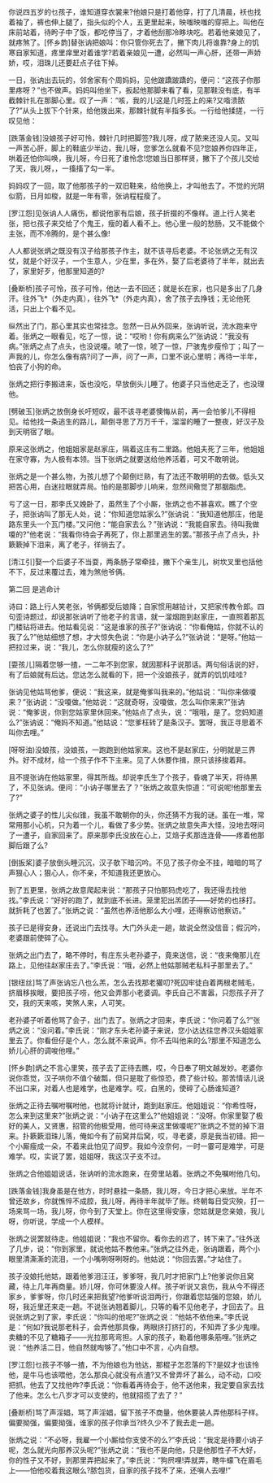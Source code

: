<!-- { "loadSidebar": true } -->
你说四五岁的乜孩子，谁知道穿衣裳来?他娘只是打着他穿，打了几清晨，袄也找着袖了，裤也伸上腿了，指头似的个人，五更里起来，映嗤映嗤的穿把上。叫他在床前站着，待盻子中了饭，都吃停当了，才着他刮那冷眵块吃。若着他亲娘见了，就疼煞了。[怀乡韵]替张讷把娘叫：你只管你死去了，撇下肉儿将谁靠?身上的饥寒自家知道，疼里痒里对着谁学?若着亲娘见一遭，必然叫一声心肝，还带一声娇娇，哎，泪珠儿还要赶点子往下掉。

一日，张讷出去玩的，邻舍家有个周妈妈，见他跛蹻跛蹻的，便问：“这孩子你那里疼呀？”也不做声。妈妈叫他坐下，扳起他那脚来看了看，见那鞋没有底，有半截棘针扎在那脚心里。叹了一声：“咳，我的儿!这是几时签上的来?又喒溃脓了?”从头上拔下个针来，给他拨出来，那棘针就有半指多长。一行给他揉搓，一行叹见他：

[跌落金钱]没娘孩子好可怜，棘针几时把脚签?我儿呀，成了脓来还没人见。又叫一声苦心肝，脚上的鞋底少半边，我儿呀，您爹怎么就看不见?您娘养你四年正，哄着还怕你叫唤，我儿呀，今日死了谁怜念!您娘当日那样贤，撇下了个孩儿交给了天，我儿呀，，一搐搐了勾一半。

妈妈叹了一回，取了他那孩子的一双旧鞋来，给他换上，才叫他去了。不觉的光阴似箭，日月如梭，就是一年有零，张讷程程瘦了。

[罗江怨]见张讷人人痛伤，都说他家有后娘，孩子折掇的不像样。道上行人笑老张，把乜孩子来交给了个鬼王，瘦的着人看不上。他心里一般的愁肠，又不能做个主张，而不冷腾的，是个甚么像!

人人都说张炳之既没有汉子给那孩子作主，就不该寻后老婆。不论张炳之无有汉仗，就是个好汉子，一个生意人，少在里，多在外，娶了后老婆待了半年，就出去了，家里好歹，他那里知道的?

[叠断桥]孩子可怜，孩子可怜，他达一去不回还；就是长在家，也只是多出了几身汗。往外飞*（外走内真），往外飞*（外走内真），舍了孩子去挣钱；无论他死活，只出上个看不见。

纵然出了门，那心里其实也常挂念。忽然一日从外回来，张讷听说，流水跑来守着。张炳之一眼看见，吃了一惊，说：“哎哟！你有病来么?”张讷说：“我没有病。”张炳之点了点头，也没说嗄。唬了一惊，唬了一惊，尸骇鬼步瘦伶丁；叫了一声我的儿，你怎么像有病?问了一声，问了一声，口里不说心里明；再待一半年，怕丧了小狗的命。

张炳之把行李搬进来，饭也没吃，早放倒头儿睡了。他婆子只当他走乏了，也没理他。

[劈破玉]张炳之放倒身长吁短叹，最不该寻老婆懊悔从前，再一会怕爹儿不得相见。给他找一条逃生的路儿，颠倒寻思了万万千千，溜溜的睡了一整夜，好汉子及到天明宿了眼。

原来这张炳之，他姐姐家是赵家庄，隔着这庄有二里路。他姐夫死了三年，他姐姐在家守寡，为人极有本领。当下张炳之就要送给他养活着，可又不敢明说。

张炳之是一个甚么物，为孩儿想了个颠倒烂熟，有了法还不敢明明的去做。低头又把苦心用，白迷拉眼就弄局。怕的是那脚步儿响来，忽然间儆觉了那胭脂虎。

亏了这一日，那李氏又娩卧了，虽然生了个小厮，张炳之也不甚喜欢。瞧了个空子，把张讷叫了那无人处，说：“你知道您姑家么?”张讷说：“我知道他那庄，他是路东里头一个瓦门楼。”又问他：“能自家去么？”张讷说：“我能自家去。待叫我做嗄的?”他老说：“我看你待会子再死了，你上那里逃生的罢。”那孩子点了点头，扑簌簌掉下泪来，离了老子，徉徜去了。

[清江引]娶一个后婆子不当耍，两条肠子常牵挂，撇下个亲生儿，树坎叉里也括他不下，反过来覆过去，难为煞他爷俩。

第二回  是逃命计

诗曰：路上行人笑老张，爷俩都受后娘降；自家惯用越铪计，又把家传教令郎。四句歪诗题过，却说那张讷听了他老子的言语，就一溜烟跑到赵家庄，一直照着那瓦门楼钻将进去。他姑看见说：“这是谁家的孩子?”张讷说：“你看俺姑，你就不认的我了么?”他姑细想了想，才大惊失色说：“你是小讷子么?”张讷说：“是呀。”他姑一把拉过来，说：“我儿，怎么你就瘦的这么了?”

[耍孩儿]隔着您够一揸，一二年不到您家，就因那科子说那话。两句俗话说的好，有了后娘就有后达。您达怎么就看的下，把一个没娘孩子，就弄的饥饥哇哇?

张讷见他姑骂他爹，便说：“我这来，就是俺爹叫我来的。”他姑说：“叫你来做嗄来？”张讷说：“没嗄做。”他姑说：“这就奇呀，没嗄做，怎么叫你来来?”张讷说：“俺爹说，你到您姑家里休回来。”他姑点了点头，说：“哦哦，是了。您妈知道么?”张讷说：“俺妈不知道。”他姑说：“您爹枉转了是条汉子。罢呀，我正寻思着不叫你去哩。”

[呀呀油)没娘孩，没娘孩，一跑跑到他姑家来。这也不是赵家庄，分明就是三界外。好不成材，给一个孩子作不下主来。见了人休要作揖，原只该拸捘着拜。

且不提张讷在他姑家里，得其所哉。却说李氏生了个孩子，昏魂了半天，将待黑了，不见张讷。便问：“小讷子哪里去了？”张炳之故意失惊道：“可说呢!他那里去了?”

张炳之婆子的性儿尖似锥，我虽不敢朝你的头，你还猜不方我的谜。虽在一堆，常常用那小心机，只为着一个儿，看做了多少势。张炳之故意失声大怪，没地去呀问了一遭子，自家回来了。原来那李氏没放在心上，艾焙子炙那连连骨——疼着他那脚后跟了么?

[倒扳桨]婆子放倒头睡沉沉，汉子欹下暗沉吟。不见了孩子你全不挂，暗暗的骂了声狠心人；狠心人，你不亲，不知道我还更放心。

到了五更里，张炳之故意爬起来说：“那孩子只怕那犸虎吃了，我还得去找他找。”李氏说：“好好的跑了，就到底不长进。笼里犯出羔团子——好势的也拸打。就折耗了也罢了。”张炳之说：“虽然也养活他那么大小哩，还得察访他察访。”

孩子已是得安身，还说出门去找寻。大门外头走一趟，故说全然没信音；假沉吟，老婆跟前使碎了心。

张炳之出门去了，略不停时，有庄东头老孙婆子，竟来送信，说：“夜来俺那儿在路上，见他往赵家庄去了。”李氏说：“哦，必然上他姑那贼老私科子那里去了。”

[银纽丝]骂了声张讷忘八也么羔，怎么去找那老獾叨?死囚牢徒白着两根老贼毛，挤眉移挨眼，要把孩子唠，他又会弄那小老婆调。李氏自己不害嚣，只怨孩子开了交，我的天来咳，笑煞人来，人可笑。

老孙婆子听着他骂了会子，出门去了。张炳之才回来，李氏说：“你问着了么?”张炳之说：“没问着。”李氏说：“刚才东头老孙婆子来说，您小达达往您养汉头姐姐家里去了。你看但仔是个人，怎么就不来说声。你不去叫他来的么?那里不知道怎么娇儿心肝的调唆他哩。”

[怀乡韵]炳之不言心里笑，孩子去了正待去瞧，哎，今日奉了明文越发妙。老婆你说你乖觉，汉子哄你不值个破瓢，但只是耽了些惊恐，费了些计较。那苦情话儿说不出口来，对着人也是难学，也是难学。哎，白黑的，使碎了心肠谁知道?

张炳之正待去嘱咐嘱咐他，也就将计就计，跑到赵家庄。他姐姐说：“你希性呀，怎么来到这里来?”张炳之说：“小讷子在这里么?”他姐姐说：“没呀。你家里娶了极好的美人，又贤惠，招管的他极受用，他可待来这里做嗄呢?”张炳之不觉的掉下泪来。扑簌簌泪珠儿落，俺如今有了前窝并后窝，哎，寻老婆，原是我当初错。把一个小厮瘦成一朵，不着来此怕见了阎罗。我如今没奈何，一时一霎可是难学，可是难学。哎，实说了罢，姐姐呀，我这汉子支不过。

张炳之合他姐姐说话，张讷听的流水跑来，在旁里站着。张炳之不免嘱咐他几句。

[跌落金钱]我身虽是在他方，时时悬挂一条肠，我儿呀，今日才把心来放。半年不曾还故乡，你就憔悴不成腔，我儿呀，再待半年就毕了账。终朝每日受灾殃，打一场来骂一场，我儿呀，你今到了天堂上。你在这里得安康，您姑就是您亲娘，我儿呀，你听说，学成一个人模样。

张炳之说罢就待走。他姐姐说：“我也不留你。看你去的迟了，转下来了。”往外送了几步，说：“你到家里，就说他姑不教他来。”张炳之往外走，张讷跟着，两个小眼里清澌澌的流泪，一个小嘴咧呀咧呀的。他姑说：“你回去罢。”才站住了。

孩子没娘托他姑，跟着他爹泪汪汪，爹爹呀，我几时才把家门上?他爹说你且窝藏，待上几年再商量。娇儿呀，你可休要没人样。孩子听说又哀伤，我从今不得还家乡，爹爹呀，你几时还来把我望?他爹听说泪两行，你跟着您姑强的您娘，娇儿呀，我近里还来走一趟。不说张讷翘着脚儿，只等的看不见他老子，才回去了。且说张炳之到了家，李氏说：“你叫的他呢?”张炳之说：“他姑不依他来。”李氏说是：“何如?我说那老科子，会弄他那具像，两眼挤打挤打的，不知弄了多少鬼哩。卖糖的不见了糖箱子——光拉那弯弯担。人家的孩子，勒着他哪条筋哩。”张炳之说：“他养活二日，他自然就啕够了。”他口中不言，心内自想。

[罗江怨]乜孩子不够一揸，不为他娘也为他达，那棍子怎忍落的下?是奴才也该怜他，是牛马也该喂他，怎么那良心就没有点渣?又不曾弄坏了甚么，动不动，口咬把抓，他去了又找他咋?李氏说：“你看着再待会于，他不送他来，我定要自家去找了他来。怎么七八岁才可以支使的，他就招揽了去了？”

[叠断桥]骂了声淫娼，骂了声淫娼，留下孩子不商量，他休要装人弄他那科子样。偏要拗强，偏要拗强，谁家的孩子你承当?终久少不了我去走一趟。

张炳之说：“不必呀，我雇一个小厮给你支使不的么?”李氏说：“我定是待要小讷子呢，怎么就光向那养汉头呢?”张炳之说：“我也不是向他，只是他那性子不大好，你的性子又不好，到那里弄把起来了。”李氏说：“狗屄哩!弄就弄，瞎牛蠓飞在眉毛上——怕他咬着我这眼么?脓包货，自家的孩子找不了来，还嗔人去哩!”

